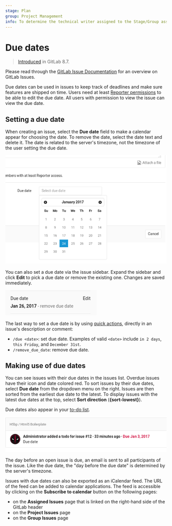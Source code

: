 ```yaml
---
stage: Plan
group: Project Management
info: To determine the technical writer assigned to the Stage/Group associated with this page, see https://about.gitlab.com/handbook/engineering/ux/technical-writing/#assignments
---
```


# Due dates

> [Introduced](https://gitlab.com/gitlab-org/gitlab-foss/-/merge_requests/3614) in GitLab 8.7.

Please read through the [GitLab Issue Documentation](index.md) for an overview on GitLab Issues.

Due dates can be used in issues to keep track of deadlines and make sure features are
shipped on time. Users need at least [Reporter permissions](../../permissions.md)
to be able to edit the due date. All users with permission to view
the issue can view the due date.

## Setting a due date

When creating an issue, select the **Due date** field to make a calendar
appear for choosing the date. To remove the date, select the date
text and delete it. The date is related to the server's timezone, not the timezone of
the user setting the due date.

![Create a due date](img/due_dates_create.png)

You can also set a due date via the issue sidebar. Expand the
sidebar and click **Edit** to pick a due date or remove the existing one.
Changes are saved immediately.

![Edit a due date via the sidebar](img/due_dates_edit_sidebar.png)

The last way to set a due date is by using [quick actions](../quick_actions.md), directly in an issue's description or comment:

- `/due <date>`: set due date. Examples of valid `<date>` include `in 2 days`, `this Friday`, and `December 31st`.
- `/remove_due_date`: remove due date.

## Making use of due dates

You can see issues with their due dates in the issues list.
Overdue issues have their icon and date colored red.
To sort issues by their due dates, select **Due date** from the dropdown menu on the right.
Issues are then sorted from the earliest due date to the latest.
To display issues with the latest due dates at the top, select **Sort direction** (**{sort-lowest}**).

Due dates also appear in your [to-do list](../../todos.md).

![Issues with due dates in the to dos](img/due_dates_todos.png)

The day before an open issue is due, an email is sent to all participants
of the issue. Like the due date, the "day before the due date" is determined by the
server's timezone.

Issues with due dates can also be exported as an iCalendar feed. The URL of the
feed can be added to calendar applications. The feed is accessible by clicking
on the **Subscribe to calendar** button on the following pages:

- on the **Assigned Issues** page that is linked on the right-hand side of the GitLab header
- on the **Project Issues** page
- on the **Group Issues** page
